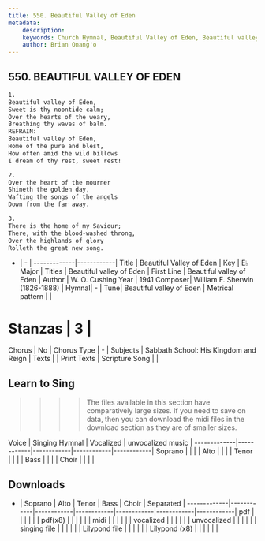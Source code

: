 ```yaml
---
title: 550. Beautiful Valley of Eden
metadata:
    description: 
    keywords: Church Hymnal, Beautiful Valley of Eden, Beautiful valley of Eden , Beautiful valley of Eden
    author: Brian Onang'o
---
```



## 550. BEAUTIFUL VALLEY OF EDEN

```txt
1.
Beautiful valley of Eden, 
Sweet is thy noontide calm; 
Over the hearts of the weary, 
Breathing thy waves of balm. 
REFRAIN:
Beautiful valley of Eden, 
Home of the pure and blest, 
How often amid the wild billows 
I dream of thy rest, sweet rest! 

2.
Over the heart of the mourner 
Shineth the golden day, 
Wafting the songs of the angels 
Down from the far away. 

3.
There is the home of my Saviour; 
There, with the blood-washed throng, 
Over the highlands of glory 
Rolleth the great new song.
```

- |   -  |
-------------|------------|
Title | Beautiful Valley of Eden |
Key | E♭ Major |
Titles | Beautiful valley of Eden |
First Line | Beautiful valley of Eden  |
Author | W. O. Cushing
Year | 1941
Composer| William F. Sherwin (1826-1888) |
Hymnal|  - |
Tune| Beautiful valley of Eden |
Metrical pattern | |
# Stanzas | 3 |
Chorus | No |
Chorus Type | - |
Subjects | Sabbath School: His Kingdom and Reign |
Texts |  |
Print Texts | 
Scripture Song |  |
  
## Learn to Sing

>>>> The files available in this section have comparatively large sizes. If you need to save on data, then you can download the midi files in the download section as they are of smaller sizes.

Voice |  Singing Hymnal | Vocalized | unvocalized music |
-------------|------------|------------|------------|------------|
Soprano | | | |
Alto | | | |
Tenor | | | |
Bass | | | |
Choir | | | |

## Downloads

- |  Soprano | Alto | Tenor | Bass | Choir | Separated |
-------------|------------|------------|------------|------------|------------|------------|
pdf | | | | | |
pdf(x8) | | | | | |
midi | | | | | |
vocalized | | | | | |
unvocalized | | | | | |
singing file | | | | | |
Lilypond file | | | | | |
Lilypond (x8) | | | | | |
  